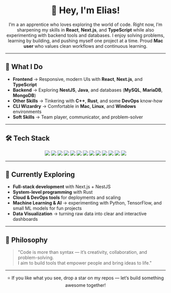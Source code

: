 <h1 align="center">👋 Hey, I'm Elias!</h1>

<p align="center">
  I’m a an apprentice who loves exploring the world of code.  
  Right now, I’m sharpening my skills in <b>React</b>, <b>Next.js</b>, and <b>TypeScript</b> while also experimenting with backend tools and databases.  
  I enjoy solving problems, learning by building, and pushing myself one project at a time.  
  Proud <b>Mac user</b> who values clean workflows and continuous learning.
</p>

---

## 🚀 What I Do

- **Frontend** → Responsive, modern UIs with **React**, **Next.js**, and **TypeScript**  
- **Backend** → Exploring **NestJS**, **Java**, and databases (**MySQL**, **MariaDB**, **MongoDB**)  
- **Other Skills** → Tinkering with **C++**, **Rust**, and some **DevOps** know-how  
- **CLI Wizardry** → Comfortable in **Mac**, **Linux**, and **Windows** environments  
- **Soft Skills** → Team player, communicator, and problem-solver  

---

## 🛠️ Tech Stack

<p align="center">
  <img src="https://img.shields.io/badge/-HTML5-E34F26?logo=html5&logoColor=white" />
  <img src="https://img.shields.io/badge/-CSS3-1572B6?logo=css3&logoColor=white" />
  <img src="https://img.shields.io/badge/-JavaScript-F7DF1E?logo=javascript&logoColor=black" />
  <img src="https://img.shields.io/badge/-TypeScript-3178C6?logo=typescript&logoColor=white" />
  <img src="https://img.shields.io/badge/-React-61DAFB?logo=react&logoColor=black" />
  <img src="https://img.shields.io/badge/-Next.js-000000?logo=next.js&logoColor=white" />
  <img src="https://img.shields.io/badge/-NestJS-E0234E?logo=nestjs&logoColor=white" />
  <img src="https://img.shields.io/badge/-MySQL-4479A1?logo=mysql&logoColor=white" />
  <img src="https://img.shields.io/badge/-MariaDB-003545?logo=mariadb&logoColor=white" />
  <img src="https://img.shields.io/badge/-MongoDB-47A248?logo=mongodb&logoColor=white" />
  <img src="https://img.shields.io/badge/-Java-007396?logo=java&logoColor=white" />
  <img src="https://img.shields.io/badge/-C++-00599C?logo=c%2B%2B&logoColor=white" />
  <img src="https://img.shields.io/badge/-Rust-000000?logo=rust&logoColor=white" />
</p>

---

## 🧭 Currently Exploring

- **Full-stack development** with Next.js + NestJS  
- **System-level programming** with Rust  
- **Cloud & DevOps tools** for deployments and scaling  
- **Machine Learning & AI** → experimenting with Python, TensorFlow, and small ML models for fun projects  
- **Data Visualization** → turning raw data into clear and interactive dashboards  

---

## 📜 Philosophy

> "Code is more than syntax — it’s creativity, collaboration, and problem-solving.  
> I aim to build tools that empower people and bring ideas to life."  

---

<p align="center">⭐ If you like what you see, drop a star on my repos — let’s build something awesome together!</p>
